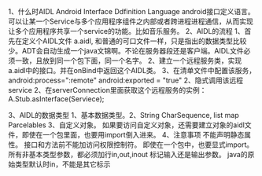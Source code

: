 
1、什么时AIDL
    Android Interface Ddfinition Language android接口定义语言。可以让某一个Service与多个应用程序组件之内部或者跨进程进程通信，从而实现让多个应用程序共享一个service的功能。比如音乐服务。
2、AIDL的流程
     1、首先在定义个AIDL文件 a.aidl, 和普通的可口文件一样，只是指出的数据类型比较少。ADT会自动生成一个java文锦啊。不论在服务器段还是客户端。AIDL文件必须一致，且放到同一个包下面，同一个名字。
     2、建立一个远程服务类，实现 a.aidl中的接口。并在onBind中返回这个AIDL类。
     3、在清单文件中配置该服务，android:process=":remote" android:exported = "true"
     2、隐式调用该远程service
     2、在serverConnection里面获取这个远程服务的实例：A.Stub.asInterface(Serviece);
      
3、AIDL的数据类型
    1、基本数据类型。2、String  CharSequence, list map Parcelables 3、自定义对象。
    如果要访问自定义对象，还需要建立对象的aidl文件，即使在一个包里面，也要用import倒入进来。
4、注意事项
     不能声明静态属性。
    接口和方法前不能加访问权限控制符。
     即使在一个包中，也要显式import。
    所有非基本类型参数，都必须加行in,out,inout 标记输入还是输出参数。
    java的原始类型默认时in，不能是其它标示